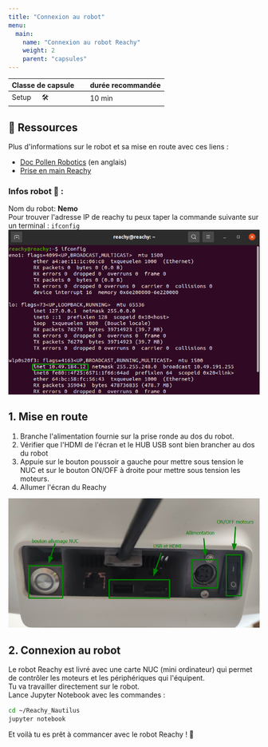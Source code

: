 ```yaml
---
title: "Connexion au robot"
menu:
  main:
    name: "Connexion au robot Reachy"
    weight: 2
    parent: "capsules"
---
```


| Classe de capsule  | &emsp; durée recommandée |
|:-------------------|:------------------|
| Setup  &emsp;  🛠️  |&emsp; 10 min      |


## 📗 Ressources

Plus d'informations sur le robot et sa mise en route avec ces liens :  
- [Doc Pollen Robotics](https://pollen-robotics.github.io/reachy-2019-docs/docs/getting-started/)  (en anglais)
- [Prise en main Reachy](https://github.com/ta18/Reachy_Nautilus/blob/main/Prise%20en%20main.md)

  
### **Infos robot 🤖** : 
Nom du robot: **Nemo**  
Pour trouver l'adresse IP de reachy tu peux taper la commande suivante sur un terminal : `ifconfig`
![ip](img/ip.png)


## 1. Mise en route 

1. Branche l'alimentation fournie sur la prise ronde au dos du robot.
2. Vérifier que l'HDMI de l'écran et le HUB USB sont bien brancher au dos du robot 
3. Appuie sur le bouton poussoir a gauche pour mettre sous tension le NUC et sur le bouton ON/OFF à droite pour mettre sous tension les moteurs.
4. Allumer l'écran du Reachy

![Dos du robot](img/back2021.png)

## 2. Connexion au robot

Le robot Reachy est livré avec une carte NUC (mini ordinateur) qui permet de contrôler les moteurs et les périphériques qui l'équipent.   
Tu va travailler directement sur le robot.     
Lance Jupyter Notebook avec les commandes :    
```bash
cd ~/Reachy_Nautilus
jupyter notebook 
```

Et voilà tu es prêt à commancer avec le robot Reachy ! 🎉


